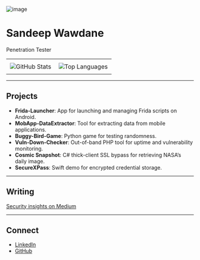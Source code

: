 ![image](https://github.com/user-attachments/assets/cf9f007e-1378-49a3-8fd7-177b347c8ce1)



# Sandeep Wawdane
Penetration Tester

<table align="center">
  <tr>
    <td style="padding: 10px;">
      <img src="https://github-readme-stats.vercel.app/api?username=thecybersandeep&show_icons=true&theme=light&hide_border=true&bg_color=FFFFFF&title_color=000000&icon_color=000000&text_color=000000" alt="GitHub Stats"/>
    </td>
    <td style="padding: 10px;">
      <img src="https://github-readme-stats.vercel.app/api/top-langs/?username=thecybersandeep&layout=compact&theme=light&hide_border=true&bg_color=FFFFFF&title_color=000000&text_color=000000" alt="Top Languages"/>
    </td>
  </tr>
</table>


---

## Projects

- **Frida-Launcher**: App for launching and managing Frida scripts on Android.
- **MobApp-DataExtractor**: Tool for extracting data from mobile applications.
- **Buggy-Bird-Game**: Python game for testing randomness.
- **Vuln-Down-Checker**: Out-of-band PHP tool for uptime and vulnerability monitoring.
- **Cosmic Snapshot**: C# thick-client SSL bypass for retrieving NASA’s daily image.
- **SecureXPass**: Swift demo for encrypted credential storage.

---

## Writing
[Security insights on Medium](https://medium.com/@thecybersandeep)

---

## Connect
- [LinkedIn](https://linkedin.com/in/sandeepwawdane)
- [GitHub](https://github.com/thecybersandeep)
